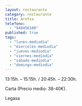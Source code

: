 ```yaml
---
layout: restaurante
category: restaurante
title: Arotxa
telefono:
  - "948456100"
published: true
tags:
  - "lunes-mediodia"
  - "miercoles-mediodia"
  - "jueves-mediodia"
  - "viernes-mediodia"
  - "sabado-mediodia"
  - "domingo-mediodia"
---
```


13:15h. – 15:15h. / 20:45h. – 22:30h.

Carta (Precio medio: 38-40€).

Legasa

